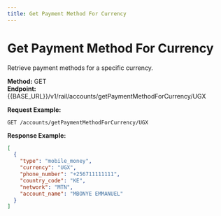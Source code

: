 ```yaml
---
title: Get Payment Method For Currency
---
```


# Get Payment Method For Currency

Retrieve payment methods for a specific currency.

**Method:** GET  
**Endpoint:** {{BASE_URL}}/v1/rail/accounts/getPaymentMethodForCurrency/UGX

**Request Example:**
```
GET /accounts/getPaymentMethodForCurrency/UGX
```

**Response Example:**
```json
[
  {
    "type": "mobile_money",
    "currency": "UGX",
    "phone_number": "+256711111111",
    "country_code": "KE",
    "network": "MTN",
    "account_name": "MBONYE EMMANUEL"
  }
]
``` 